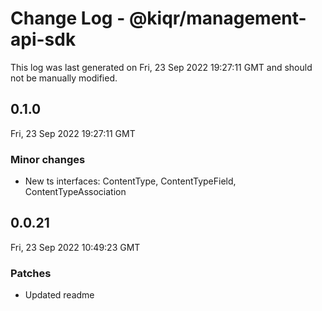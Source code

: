 # Change Log - @kiqr/management-api-sdk

This log was last generated on Fri, 23 Sep 2022 19:27:11 GMT and should not be manually modified.

## 0.1.0
Fri, 23 Sep 2022 19:27:11 GMT

### Minor changes

- New ts interfaces: ContentType, ContentTypeField, ContentTypeAssociation

## 0.0.21
Fri, 23 Sep 2022 10:49:23 GMT

### Patches

- Updated readme

